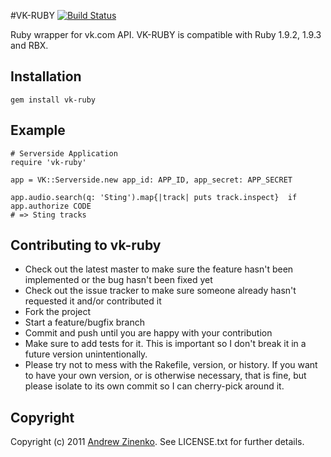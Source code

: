 #VK-RUBY
[![Build Status](https://secure.travis-ci.org/zinenko/vk-ruby.png)](http://travis-ci.org/zinenko/vk-ruby)

Ruby wrapper for vk.com API.
VK-RUBY is compatible with Ruby 1.9.2, 1.9.3 and RBX.

## Installation

```
gem install vk-ruby
```

## Example

```.ruby
# Serverside Application
require 'vk-ruby'

app = VK::Serverside.new app_id: APP_ID, app_secret: APP_SECRET

app.audio.search(q: 'Sting').map{|track| puts track.inspect}  if app.authorize CODE
# => Sting tracks
```

## Contributing to vk-ruby

* Check out the latest master to make sure the feature hasn't been implemented or the bug hasn't been fixed yet
* Check out the issue tracker to make sure someone already hasn't requested it and/or contributed it
* Fork the project
* Start a feature/bugfix branch
* Commit and push until you are happy with your contribution
* Make sure to add tests for it. This is important so I don't break it in a future version unintentionally.
* Please try not to mess with the Rakefile, version, or history. If you want to have your own version, or is otherwise necessary, that is fine, but please isolate to its own commit so I can cherry-pick around it.

## Copyright

Copyright (c) 2011 [Andrew Zinenko](http://izinenko.ru). See LICENSE.txt for further details.